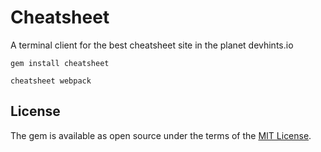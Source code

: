 # Cheatsheet

A terminal client for the best cheatsheet site in the planet devhints.io

```
gem install cheatsheet
```

```
cheatsheet webpack
```

## License

The gem is available as open source under the terms of the [MIT License](http://opensource.org/licenses/MIT).

